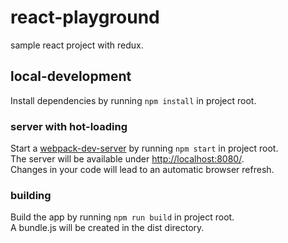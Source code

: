# react-playground
sample react project with redux.

## local-development
Install dependencies by running `npm install` in project root.

### server with hot-loading
Start a [webpack-dev-server](https://github.com/webpack/webpack-dev-server) by running `npm start` in project root.  
The server will be available under <http://localhost:8080/>.  
Changes in your code will lead to an automatic browser refresh.

### building
Build the app by running `npm run build` in project root.  
A bundle.js will be created in the dist directory.

